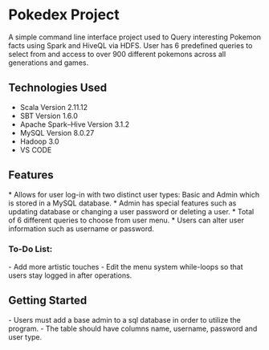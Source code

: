 
<h1>Pokedex Project</h1>


A simple command line interface project used to Query interesting Pokemon facts using Spark and HiveQL via HDFS. User has 6 predefined queries to select from and access to over 900 different pokemons across all generations and games.


<h2>Technologies Used </h2>

* Scala Version 2.11.12
* SBT Version 1.6.0
* Apache Spark–Hive Version 3.1.2
* MySQL Version 8.0.27
* Hadoop 3.0
* VS CODE



<h2>Features</h2>
* Allows for user log-in with two distinct user types: Basic and Admin which is stored in a MySQL database.
*  Admin has special features such as updating database or changing a user password or deleting a user.
*  Total of 6 different queries to choose from user menu.
*  Users can alter user information such as username or password. 

<h3>To-Do List:</h3>
- Add more artistic touches
-  Edit the menu system while-loops so that users stay logged in after operations.

<h2>Getting Started</h2>
- Users must add a base admin to a sql database in order to utilize the program. 
- The table should have columns name, username, password and user type.
